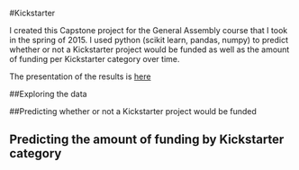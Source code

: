 #Kickstarter


I created this Capstone project for the General Assembly course that I took in the spring of 2015.  I used python (scikit learn, pandas, numpy) to predict whether or not a Kickstarter project would be funded as well as the amount of funding per Kickstarter category over time. 

The presentation of the results is [here](Kickstarter%20presentation.pdf)

##Exploring the data

##Predicting whether or not a Kickstarter project would be funded

## Predicting the amount of funding by Kickstarter category


